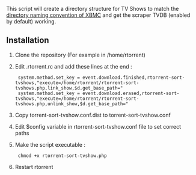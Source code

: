 This script will create a directory structure for TV Shows to match the [directory naming convention of XBMC](http://wiki.xbmc.org/index.php?title=Video_library/Naming_files/TV_shows#Directory_structure_and_file_names) and get the scraper TVDB (enabled by default) working.

## Installation

1. Clone the repository (For example in /home/rtorrent)
2. Edit .rtorrent.rc and add these lines at the end :

        system.method.set_key = event.download.finished,rtorrent-sort-tvshows,"execute=/home/rtorrent/rtorrent-sort-tvshows.php,link_show,$d.get_base_path="
        system.method.set_key = event.download.erased,rtorrent-sort-tvshows,"execute=/home/rtorrent/rtorrent-sort-tvshows.php,unlink_show,$d.get_base_path="

3. Copy torrent-sort-tvshow.conf.dist to torrent-sort-tvshow.conf
4. Edit $config variable in rtorrent-sort-tvshow.conf file to set correct paths
5. Make the script executable :

        chmod +x rtorrent-sort-tvshow.php

6. Restart rtorrent
